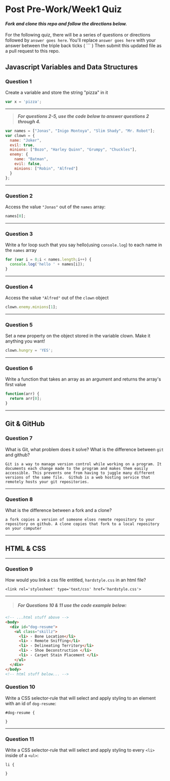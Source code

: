 # Post Pre-Work/Week1 Quiz

#### ***Fork and clone this repo and follow the directions below.***

For the following quiz, there will be a series of questions or directions followed by `answer goes here`. You'll replace `answer goes here` with your answer between the triple back ticks ( \`\`\` ) Then submit this updated file as a pull request to this repo.

## Javascript Variables and Data Structures

### Question 1

Create a variable and store the string "pizza" in it

```js
var x = 'pizza';
```

---

>  ***For questions 2-5, use the code below to answer questions 2 through 4.***

```js
var names = ["Jonas", "Inigo Montoya", "Slim Shady", "Mr. Robot"];
var clown = {
  name: "Joker",
  evil: true,
  minions: ["Bozo", "Harley Quinn", "Grumpy", "Chuckles"],
  enemy: {
    name: "Batman",
    evil: false,
    minions: ["Robin", "Alfred"]  
  }
};
```

---

### Question 2

Access the value `"Jonas"` out of the `names` array:

```js
names[0];
```

---
### Question 3

Write a for loop such that you say hello(using `console.log`) to each name in the `names` array

```js
for (var i = 0;i < names.length;i++) {
  console.log('hello ' + names[i]);
}
```

---


### Question 4

Access the value `"Alfred"` out of the `clown` object

```js
clown.enemy.minions[1];
```

---
### Question 5

Set a new property on the object stored in the variable clown. Make it anything you want!

```js
clown.hungry = 'YES';
```

---
### Question 6
Write a function that takes an array as an argument and returns the array's first value

```js
function(arr) {
  return arr[0];
}
```
---

## Git & GitHub

### Question 7

What is Git, what problem does it solve? What is the difference between `git` and github?

```
Git is a way to manage version control while working on a program. It documents each change made to the program and makes them easily accessible. This prevents one from having to juggle many different versions of the same file.  Github is a web hosting service that remotely hosts your git repositories.

```

---

### Question 8

What is the difference between a fork and a clone?

```
a fork copies a version of someone elses remote repository to your repository on github. A clone copies that fork to a local repository on your computer

```

---

## HTML & CSS

---

### Question 9

How would you link a css file entitled, `hardstyle.css` in an html file?

```
<link rel='stylesheet' type='text/css' href='hardstyle.css'>
```

---

> ##### For Questions 10 & 11 use the code example below:

```HTML
<!-- ...html stuff above -->
<body>
  <div id="dog-resume">
    <ul class="skillz">
      <li> - Bone Location</li>
      <li> - Remote Sniffing</li>
      <li> - Delineating Territory</li>
      <li> - Shoe Deconstruction </li>
      <li> - Carpet Stain Placement </li>
    </ul>
  </div>
</body>
<!-- html stuff below... -->
```

### Question 10

Write a CSS selector-rule that will select and apply styling to an element with an id of `dog-resume`:


```
#dog-resume {

}
```

---

### Question 11

Write a CSS selector-rule that will select and apply styling to every `<li>` inside of a `<ul>`:

```
li {
  
}
```
